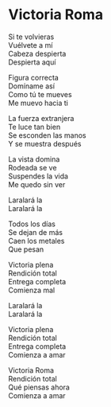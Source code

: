 # Victoria Roma  

Si te volvieras  
Vuélvete a mí  
Cabeza despierta  
Despierta aquí  

Figura correcta  
Domíname así  
Como tú te mueves  
Me muevo hacia ti  

La fuerza extranjera  
Te luce tan bien  
Se esconden las manos  
Y se muestra después  

La vista domina  
Rodeada se ve  
Suspendes la vida  
Me quedo sin ver  

Laralará la  
Laralará la  

Todos los días  
Se dejan de más  
Caen los metales  
Que pesan  

Victoria plena  
Rendición total  
Entrega completa  
Comienza mal  

Laralará la  
Laralará la  

Victoria plena  
Rendición total  
Entrega completa  
Comienza a amar  

Victoria Roma  
Rendición total  
Qué piensas ahora  
Comienza a amar  

